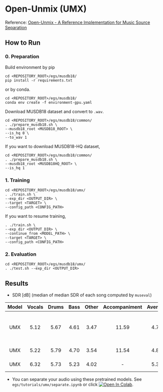 # Open-Unmix (UMX)
Reference: [Open-Unmix - A Reference Implementation for Music Source Separation](https://hal.inria.fr/hal-02293689/document)

## How to Run
### 0. Preparation
Build environment by pip
```
cd <REPOSITORY_ROOT>/egs/musdb18/
pip install -r requirements.txt
```
or by conda.
```
cd <REPOSITORY_ROOT>/egs/musdb18/
conda env create -f environment-gpu.yaml
```

Download MUSDB18 dataset and convert to `.wav`.
```
cd <REPOSITORY_ROOT>/egs/musdb18/common/
. ./prepare_musdb18.sh \
--musdb18_root <MUSDB18_ROOT> \
--is_hq 0 \
--to_wav 1
```
If you want to download MUSDB18-HQ dataset, 
```
cd <REPOSITORY_ROOT>/egs/musdb18/common/
. ./prepare_musdb18.sh \
--musdb18_root <MUSDB18HQ_ROOT> \
--is_hq 1
```

### 1. Training
```
cd <REPOSITORY_ROOT>/egs/musdb18/umx/
. ./train.sh \
--exp_dir <OUTPUT_DIR> \
--target <TARGET> \
--config_path <CONFIG_PATH>
```

If you want to resume training,
```
. ./train.sh \
--exp_dir <OUTPUT_DIR> \
--continue_from <MODEL_PATH> \
--target <TARGET> \
--config_path <CONFIG_PATH>
```

### 2. Evaluation
```
cd <REPOSITORY_ROOT>/egs/musdb18/umx/
. ./test.sh --exp_dir <OUTPUT_DIR>
```

## Results
- SDR [dB] (median of median SDR of each song computed by `museval`)

| Model | Vocals | Drums | Bass | Other | Accompaniment | Average | Note |
| :---: | :---: | :---: | :---: | :---: | :---: | :---: | :---: |
| UMX | 5.12 | 5.67 | 4.61 | 3.47 | 11.59 | 4.72 | Epoch is chosen by validation loss. |
| UMX | 5.22 | 5.79 | 4.70 | 3.54 | 11.54 | 4.81 | After 50 epochs. |
| UMX | 6.32 | 5.73 | 5.23 | 4.02 | - | 5.33 | Official report. |

- You can separate your audio using these pretrained models. See `egs/tutorials/umx/separate.ipynb` or click [![Open In Colab](https://colab.research.google.com/assets/colab-badge.svg)](https://colab.research.google.com/github/tky823/DNN-based_source_separation/blob/main/egs/tutorials/umx/separate.ipynb).